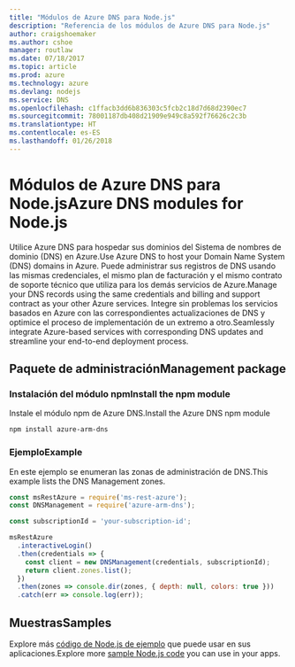 ```yaml
---
title: "Módulos de Azure DNS para Node.js"
description: "Referencia de los módulos de Azure DNS para Node.js"
author: craigshoemaker
ms.author: cshoe
manager: routlaw
ms.date: 07/18/2017
ms.topic: article
ms.prod: azure
ms.technology: azure
ms.devlang: nodejs
ms.service: DNS
ms.openlocfilehash: c1ffacb3dd6b836303c5fcb2c18d7d68d2390ec7
ms.sourcegitcommit: 78001187db408d21909e949c8a592f76626c2c3b
ms.translationtype: HT
ms.contentlocale: es-ES
ms.lasthandoff: 01/26/2018
---
```

# <a name="azure-dns-modules-for-nodejs"></a><span data-ttu-id="567db-103">Módulos de Azure DNS para Node.js</span><span class="sxs-lookup"><span data-stu-id="567db-103">Azure DNS modules for Node.js</span></span>

<span data-ttu-id="567db-104">Utilice Azure DNS para hospedar sus dominios del Sistema de nombres de dominio (DNS) en Azure.</span><span class="sxs-lookup"><span data-stu-id="567db-104">Use Azure DNS to host your Domain Name System (DNS) domains in Azure.</span></span> <span data-ttu-id="567db-105">Puede administrar sus registros de DNS usando las mismas credenciales, el mismo plan de facturación y el mismo contrato de soporte técnico que utiliza para los demás servicios de Azure.</span><span class="sxs-lookup"><span data-stu-id="567db-105">Manage your DNS records using the same credentials and billing and support contract as your other Azure services.</span></span> <span data-ttu-id="567db-106">Integre sin problemas los servicios basados en Azure con las correspondientes actualizaciones de DNS y optimice el proceso de implementación de un extremo a otro.</span><span class="sxs-lookup"><span data-stu-id="567db-106">Seamlessly integrate Azure-based services with corresponding DNS updates and streamline your end-to-end deployment process.</span></span>

## <a name="management-package"></a><span data-ttu-id="567db-107">Paquete de administración</span><span class="sxs-lookup"><span data-stu-id="567db-107">Management package</span></span>

### <a name="install-the-npm-module"></a><span data-ttu-id="567db-108">Instalación del módulo npm</span><span class="sxs-lookup"><span data-stu-id="567db-108">Install the npm module</span></span>

<span data-ttu-id="567db-109">Instale el módulo npm de Azure DNS.</span><span class="sxs-lookup"><span data-stu-id="567db-109">Install the Azure DNS npm module</span></span>

```bash
npm install azure-arm-dns
```

### <a name="example"></a><span data-ttu-id="567db-110">Ejemplo</span><span class="sxs-lookup"><span data-stu-id="567db-110">Example</span></span>

<span data-ttu-id="567db-111">En este ejemplo se enumeran las zonas de administración de DNS.</span><span class="sxs-lookup"><span data-stu-id="567db-111">This example lists the DNS Management zones.</span></span>

```javascript
const msRestAzure = require('ms-rest-azure');
const DNSManagement = require('azure-arm-dns');

const subscriptionId = 'your-subscription-id';

msRestAzure
  .interactiveLogin()
  .then(credentials => {
    const client = new DNSManagement(credentials, subscriptionId);
    return client.zones.list();
  })
  .then(zones => console.dir(zones, { depth: null, colors: true }))
  .catch(err => console.log(err));
```

## <a name="samples"></a><span data-ttu-id="567db-112">Muestras</span><span class="sxs-lookup"><span data-stu-id="567db-112">Samples</span></span>

<span data-ttu-id="567db-113">Explore más [código de Node.js de ejemplo](https://azure.microsoft.com/resources/samples/?platform=nodejs) que puede usar en sus aplicaciones.</span><span class="sxs-lookup"><span data-stu-id="567db-113">Explore more [sample Node.js code](https://azure.microsoft.com/resources/samples/?platform=nodejs) you can use in your apps.</span></span>
